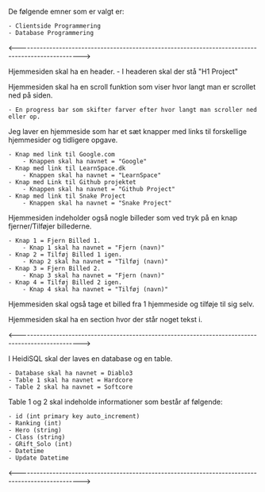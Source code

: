 De følgende emner som er valgt er:

	- Clientside Programmering
	- Database Programmering
<-------------------------------------------------------------------------------------------------->

Hjemmesiden skal ha en header.
	- I headeren skal der stå "H1 Project"

Hjemmesiden skal ha en scroll funktion som viser hvor langt man er scrollet ned på siden.

	- En progress bar som skifter farver efter hvor langt man scroller ned eller op.
	
Jeg laver en hjemmeside som har et sæt knapper med links til forskellige hjemmesider og tidligere opgave.

	- Knap med link til Google.com
		- Knappen skal ha navnet = "Google"
	- Knap med link til LearnSpace.dk
		- Knappen skal ha navnet = "LearnSpace"
	- Knap med Link til Github projektet
		- Knappen skal ha navnet = "Github Project"
	- Knap med link til Snake Project
		- Knappen skal ha navnet = "Snake Project"

Hjemmesiden indeholder også nogle billeder som ved tryk på en knap fjerner/Tilføjer billederne.

	- Knap 1 = Fjern Billed 1.
		- Knap 1 skal ha navnet = "Fjern (navn)"
	- Knap 2 = Tilføj Billed 1 igen.
		- Knap 2 skal ha navnet = "Tilføj (navn)"
	- Knap 3 = Fjern Billed 2.
		- Knap 3 skal ha navnet = "Fjern (navn)"
	- Knap 4 = Tilføj Billed 2 igen.
		- Knap 4 skal ha navnet = "Tilføj (navn)"

Hjemmesiden skal også tage et billed fra 1 hjemmeside og tilføje til sig selv.

Hjemmesiden skal ha en section hvor der står noget tekst i.

<-------------------------------------------------------------------------------------------------->

I HeidiSQL skal der laves en database og en table.

	- Database skal ha navnet = Diablo3
	- Table 1 skal ha navnet = Hardcore
	- Table 2 skal ha navnet = Softcore

Table 1 og 2 skal indeholde informationer som består af følgende:

	- id (int primary key auto_increment)
	- Ranking (int)
	- Hero (string)
	- Class (string)
	- GRift_Solo (int)
	- Datetime
	- Update Datetime
	
<-------------------------------------------------------------------------------------------------->
